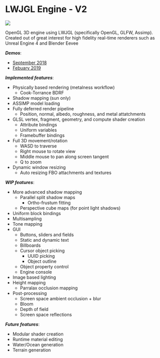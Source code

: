 # LWJGL Engine - V2

![](https://media.giphy.com/media/61Y9uDxnLjrJGmKcZx/giphy.gif)

OpenGL 3D engine using LWJGL (specifically OpenGL, GLFW, Assimp). 
Created out of great interest for high fidelity real-time renderers such as Unreal Engine 4 and Blender Eevee

___Demos___:
   * [September 2018]
   * [Febuary 2019]

___Implemented features___:
  * Physically based rendering (metalness workflow)
      * Cook-Torrance BDRF
  * Shadow mapping (sun only)
  * ASSIMP model loading
  * Fully deferred render pipeline
      * Position, normal, albedo, roughness, and metal attatchments
  * GLSL vertex, fragment, geometry, and compute shader creation
      * Attribute bindings
      * Uniform variables
      * Framebuffer bindings
  * Full 3D movement/rotation
     * WASD to traverse
     * Right mouse to rotate view
     * Middle mouse to pan along screen tangent
     * Q to zoom
  * Dynamic window resizing
     * Auto resizing FBO attachments and textures
  
___WIP features___:
  * More advanced shadow mapping
      * Parallel split shadow maps
           * Ortho-frustum fitting
      * Perspective cube maps (for point light shadows)
  * Uniform block bindings
  * Multisampling
  * Tone mapping
  * GUI
      * Buttons, sliders and fields
      * Static and dynamic text
      * Billboards
      * Cursor object picking
           * UUID picking
           * Object outline
      * Object property control
      * Engine console
  * Image based lighting
  * Height mapping
      * Parralax occlusion mapping
  * Post-processing
      * Screen space ambient occlusion + blur
      * Bloom
      * Depth of field
      * Screen space reflections
  
___Future features___:
  * Modular shader creation
  * Runtime material editing
  * Water/Ocean generation
  * Terrain generation
  
[September 2018]: https://www.youtube.com/watch?v=jU0Dm78wGI0&feature=youtu.be
[Febuary 2019]: https://www.youtube.com/watch?v=-DDIFM3aZWM&feature=youtu.be